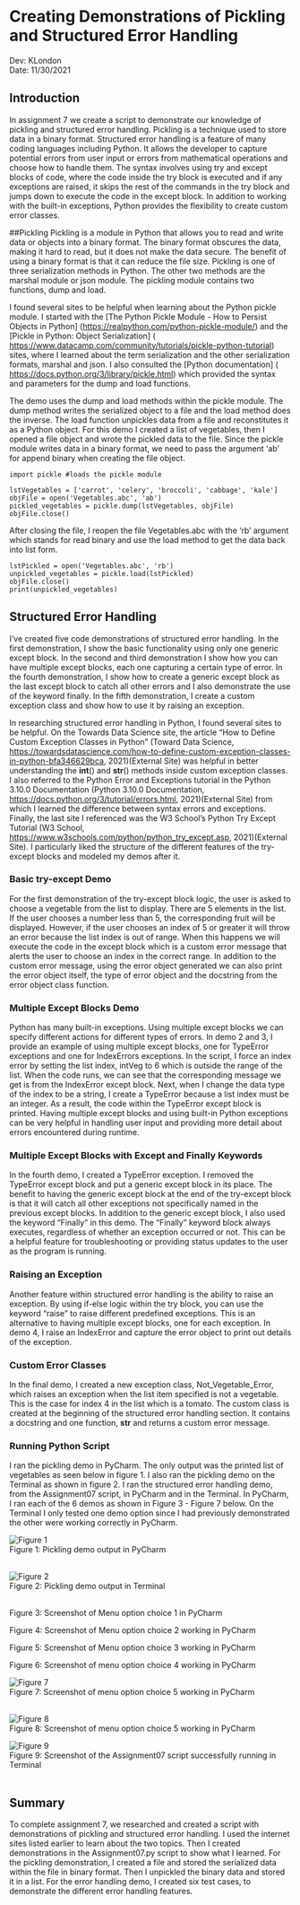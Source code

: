 # Creating Demonstrations of Pickling and Structured Error Handling 
Dev: KLondon
<br>
Date: 11/30/2021

## Introduction
In assignment 7 we create a script to demonstrate our knowledge of pickling and structured error handling.  Pickling is a technique used to store data in a binary format.  Structured error handling is a feature of many coding languages including Python.  It allows the developer to capture potential errors from user input or errors from mathematical operations and choose how to handle them. The syntax involves using try and except blocks of code, where the code inside the try block is executed and if any exceptions are raised, it skips the rest of the commands in the try block and jumps down to execute the code in the except block.  In addition to working with the built-in exceptions, Python provides the flexibility to create custom error classes. 

##Pickling
Pickling is a module in Python that allows you to read and write data or objects into a binary format.  The binary format obscures the data, making it hard to read, but it does not make the data secure.  The benefit of using a binary format is that it can reduce the file size.  Pickling is one of three serialization methods in Python.  The other two methods are the marshal module or json module.  The pickling module contains two functions, dump and load. 

I found several sites to be helpful when learning about the Python pickle module.  I started with the [The Python Pickle Module - How to Persist Objects in Python] (https://realpython.com/python-pickle-module/) and the [Pickle in Python: Object Serialization] ( https://www.datacamp.com/community/tutorials/pickle-python-tutorial) sites, where I learned about the term serialization and the other serialization formats, marshal and json.  I also consulted the [Python documentation] ( https://docs.python.org/3/library/pickle.html) which provided the syntax and parameters for the dump and load functions.

The demo uses the dump and load methods within the pickle module.  The dump method writes the serialized object to a file and the load method does the inverse.  The load function unpickles data from a file and reconstitutes it as a Python object.  For this demo I created a list of vegetables, then I opened a file object and wrote the pickled data to the file.  Since the pickle module writes data in a binary format, we need to pass the argument ‘ab’ for append binary when creating the file object.  
```
import pickle #loads the pickle module

lstVegetables = ['carrot', 'celery', 'broccoli', 'cabbage', 'kale']
objFile = open('Vegetables.abc', 'ab')
pickled_vegetables = pickle.dump(lstVegetables, objFile)
objFile.close()
```
After closing the file, I reopen the file Vegetables.abc with the ‘rb’ argument which stands for read binary and use the load method to get the data back into list form.
```
lstPickled = open('Vegetables.abc', 'rb')
unpickled_vegetables = pickle.load(lstPickled)
objFile.close()
print(unpickled_vegetables)
```
## Structured Error Handling
I’ve created five code demonstrations of structured error handling.  In the first demonstration, I show the basic functionality using only one generic except block.  In the second and third demonstration I show how you can have multiple except blocks, each one capturing a certain type of error.  In the fourth demonstration, I show how to create a generic except block as the last except block to catch all other errors and I also demonstrate the use of the keyword finally.  In the fifth demonstration, I create a custom exception class and show how to use it by raising an exception.  

In researching structured error handling in Python, I found several sites to be helpful.  On the Towards Data Science site, the article “How to Define Custom Exception Classes in Python” (Toward Data Science, https://towardsdatascience.com/how-to-define-custom-exception-classes-in-python-bfa346629bca, 2021)(External Site) was helpful in better understanding the __int__() and __str__() methods inside custom exception classes.  I also referred to the Python Error and Exceptions tutorial in the Python 3.10.0 Documentation (Python 3.10.0 Documentation, https://docs.python.org/3/tutorial/errors.html, 2021)(External Site) from which I learned the difference between syntax errors and exceptions.  Finally, the last site I referenced was the W3 School’s Python Try Except Tutorial (W3 School, https://www.w3schools.com/python/python_try_except.asp, 2021)(External Site).  I particularly liked the structure of the different features of the try-except blocks and modeled my demos after it.

### Basic try-except Demo
For the first demonstration of the try-except block logic, the user is asked to choose a vegetable from the list to display.  There are 5 elements in the list.  If the user chooses a number less than 5, the corresponding fruit will be displayed.  However, if the user chooses an index of 5 or greater it will throw an error because the list index is out of range.  When this happens we will execute the code in the except block which is a custom error message that alerts the user to choose an index in the correct range.  In addition to the custom error message, using the error object generated we can also print the error object itself, the type of error object and the docstring from the error object class function.

### Multiple Except Blocks Demo
Python has many built-in exceptions. Using multiple except blocks we can specify different actions for different types of errors.  In demo 2 and 3, I provide an example of using multiple except blocks, one for TypeError exceptions and one for IndexErrors exceptions.  In the script, I force an index error by setting the list index, intVeg to 6 which is outside the range of the list.  When the code runs, we can see that the corresponding message we get is from the IndexError except block.  Next, when I change the data type of the index to be a string, I create a TypeError because a list index must be an integer.  As a result, the code within the TypeError except block is printed.  Having multiple except blocks and using built-in Python exceptions can be very helpful in handling user input and providing more detail about errors encountered during runtime. 

### Multiple Except Blocks with Except and Finally Keywords
In the fourth demo, I created a TypeError exception.  I removed the TypeError except block and put a generic except block in its place. The benefit to having the generic except block at the end of the try-except block is that it will catch all other exceptions not specifically named in the previous except blocks.  In addition to the generic except block, I also used the keyword “Finally” in this demo. The “Finally” keyword block always executes, regardless of whether an exception occurred or not. This can be a helpful feature for troubleshooting or providing status updates to the user as the program is running.

### Raising an Exception
Another feature within structured error handling is the ability to raise an exception.  By using if-else logic within the try block, you can use the keyword “raise” to raise different predefined exceptions.  This is an alternative to having multiple except blocks, one for each exception. In demo 4, I raise an IndexError and capture the error object to print out details of the exception.

### Custom Error Classes
In the final demo, I created a new exception class, Not_Vegetable_Error, which raises an exception when the list item specified is not a vegetable. This is the case for index 4 in the list which is a tomato.  The custom class is created at the beginning of the structured error handling section.  It contains a docstring and one function, __str__ and returns a custom error message.
 
### Running Python Script
I ran the pickling demo in PyCharm.  The only output was the printed list of vegetables as seen below in figure 1.  I also ran the pickling demo on the Terminal as shown in figure 2.  I ran the structured error handling demo, from the Assignment07 script, in PyCharm and in the Terminal.  In PyCharm, I ran each of the 6 demos as shown in Figure 3 - Figure 7 below.  On the Terminal I only tested one demo option since I had previously demonstrated the other were working correctly in PyCharm.



![Figure 1](https://github.com/KatieLondon/IntroToProg-Python-Mod07/blob/main/docs/Screen%20Shot%202021-11-30%20at%201.29.25%20PM.png?raw=true) <br> Figure 1: Pickling demo output in PyCharm <br><br>

![Figure 2](https://github.com/KatieLondon/IntroToProg-Python-Mod07/blob/main/docs/Screen%20Shot%202021-11-30%20at%201.32.17%20PM.png?raw=true) <br> Figure 2: Pickling demo output in Terminal <br><br>

Figure 3: Screenshot of Menu option choice 1 in PyCharm


Figure 4: Screenshot of Menu option choice 2 working in PyCharm


Figure 5: Screenshot of Menu option choice 3 working in PyCharm

Figure 6: Screenshot of menu option choice 4 working in PyCharm

![Figure 7](https://github.com/KatieLondon/IntroToProg-Python-Mod07/blob/main/docs/Screen%20Shot%202021-11-28%20at%208.51.54%20PM.png?raw=true) <br> Figure 7: Screenshot of menu option choice 5 working in PyCharm <br> <br>

![Figure 8](https://github.com/KatieLondon/IntroToProg-Python-Mod07/blob/main/docs/Screen%20Shot%202021-11-28%20at%208.52.26%20PM.png?raw=true) <br> Figure 8: Screenshot of menu option choice 5 working in PyCharm

![Figure 9](https://github.com/KatieLondon/IntroToProg-Python-Mod07/blob/main/docs/Screen%20Shot%202021-11-28%20at%208.54.48%20PM.png?raw=true) <br> Figure 9: Screenshot of the Assignment07 script successfully running in Terminal <br><br>
## Summary
To complete assignment 7, we researched and created a script with demonstrations of pickling and structured error handling.  I used the internet sites listed earlier to learn about the two topics.  Then I created demonstrations in the Assignment07.py script to show what I learned.  For the pickling demonstration, I created a file and stored the serialized data within the file in binary format.  Then I unpickled the binary data and stored it in a list.  For the error handling demo, I created six test cases, to demonstrate the different error handling features.


